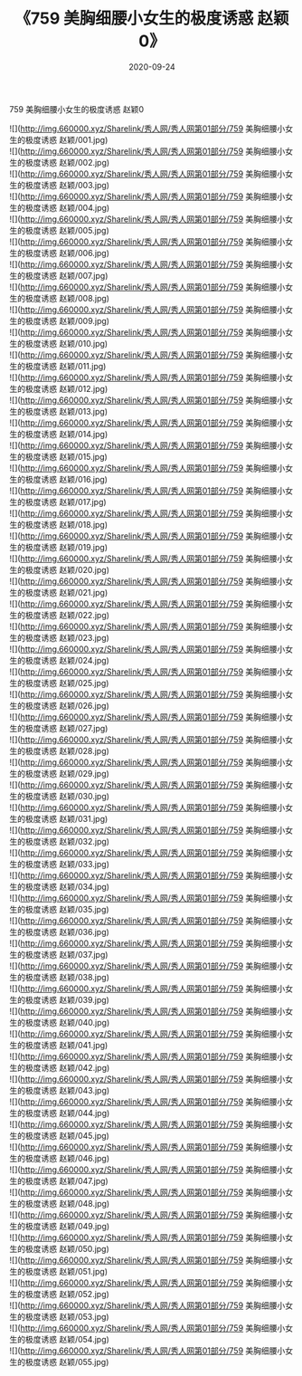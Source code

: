 ﻿---
layout: post
title:  《759 美胸细腰小女生的极度诱惑 赵颖0》
date:   2020-09-24
img: http://img.660000.xyz/Sharelink/秀人网/秀人网第01部分/759 美胸细腰小女生的极度诱惑 赵颖0/000.jpg
categories: [美女, 清纯, 唯美]
---

759 美胸细腰小女生的极度诱惑 赵颖0

  ![](http://img.660000.xyz/Sharelink/秀人网/秀人网第01部分/759 美胸细腰小女生的极度诱惑 赵颖/001.jpg) <br> ![](http://img.660000.xyz/Sharelink/秀人网/秀人网第01部分/759 美胸细腰小女生的极度诱惑 赵颖/002.jpg) <br> ![](http://img.660000.xyz/Sharelink/秀人网/秀人网第01部分/759 美胸细腰小女生的极度诱惑 赵颖/003.jpg) <br> ![](http://img.660000.xyz/Sharelink/秀人网/秀人网第01部分/759 美胸细腰小女生的极度诱惑 赵颖/004.jpg) <br> ![](http://img.660000.xyz/Sharelink/秀人网/秀人网第01部分/759 美胸细腰小女生的极度诱惑 赵颖/005.jpg) <br> ![](http://img.660000.xyz/Sharelink/秀人网/秀人网第01部分/759 美胸细腰小女生的极度诱惑 赵颖/006.jpg) <br> ![](http://img.660000.xyz/Sharelink/秀人网/秀人网第01部分/759 美胸细腰小女生的极度诱惑 赵颖/007.jpg) <br> ![](http://img.660000.xyz/Sharelink/秀人网/秀人网第01部分/759 美胸细腰小女生的极度诱惑 赵颖/008.jpg) <br> ![](http://img.660000.xyz/Sharelink/秀人网/秀人网第01部分/759 美胸细腰小女生的极度诱惑 赵颖/009.jpg) <br> ![](http://img.660000.xyz/Sharelink/秀人网/秀人网第01部分/759 美胸细腰小女生的极度诱惑 赵颖/010.jpg) <br> ![](http://img.660000.xyz/Sharelink/秀人网/秀人网第01部分/759 美胸细腰小女生的极度诱惑 赵颖/011.jpg) <br> ![](http://img.660000.xyz/Sharelink/秀人网/秀人网第01部分/759 美胸细腰小女生的极度诱惑 赵颖/012.jpg) <br> ![](http://img.660000.xyz/Sharelink/秀人网/秀人网第01部分/759 美胸细腰小女生的极度诱惑 赵颖/013.jpg) <br> ![](http://img.660000.xyz/Sharelink/秀人网/秀人网第01部分/759 美胸细腰小女生的极度诱惑 赵颖/014.jpg) <br> ![](http://img.660000.xyz/Sharelink/秀人网/秀人网第01部分/759 美胸细腰小女生的极度诱惑 赵颖/015.jpg) <br> ![](http://img.660000.xyz/Sharelink/秀人网/秀人网第01部分/759 美胸细腰小女生的极度诱惑 赵颖/016.jpg) <br> ![](http://img.660000.xyz/Sharelink/秀人网/秀人网第01部分/759 美胸细腰小女生的极度诱惑 赵颖/017.jpg) <br> ![](http://img.660000.xyz/Sharelink/秀人网/秀人网第01部分/759 美胸细腰小女生的极度诱惑 赵颖/018.jpg) <br> ![](http://img.660000.xyz/Sharelink/秀人网/秀人网第01部分/759 美胸细腰小女生的极度诱惑 赵颖/019.jpg) <br> ![](http://img.660000.xyz/Sharelink/秀人网/秀人网第01部分/759 美胸细腰小女生的极度诱惑 赵颖/020.jpg) <br> ![](http://img.660000.xyz/Sharelink/秀人网/秀人网第01部分/759 美胸细腰小女生的极度诱惑 赵颖/021.jpg) <br> ![](http://img.660000.xyz/Sharelink/秀人网/秀人网第01部分/759 美胸细腰小女生的极度诱惑 赵颖/022.jpg) <br> ![](http://img.660000.xyz/Sharelink/秀人网/秀人网第01部分/759 美胸细腰小女生的极度诱惑 赵颖/023.jpg) <br> ![](http://img.660000.xyz/Sharelink/秀人网/秀人网第01部分/759 美胸细腰小女生的极度诱惑 赵颖/024.jpg) <br> ![](http://img.660000.xyz/Sharelink/秀人网/秀人网第01部分/759 美胸细腰小女生的极度诱惑 赵颖/025.jpg) <br> ![](http://img.660000.xyz/Sharelink/秀人网/秀人网第01部分/759 美胸细腰小女生的极度诱惑 赵颖/026.jpg) <br> ![](http://img.660000.xyz/Sharelink/秀人网/秀人网第01部分/759 美胸细腰小女生的极度诱惑 赵颖/027.jpg) <br> ![](http://img.660000.xyz/Sharelink/秀人网/秀人网第01部分/759 美胸细腰小女生的极度诱惑 赵颖/028.jpg) <br> ![](http://img.660000.xyz/Sharelink/秀人网/秀人网第01部分/759 美胸细腰小女生的极度诱惑 赵颖/029.jpg) <br> ![](http://img.660000.xyz/Sharelink/秀人网/秀人网第01部分/759 美胸细腰小女生的极度诱惑 赵颖/030.jpg) <br> ![](http://img.660000.xyz/Sharelink/秀人网/秀人网第01部分/759 美胸细腰小女生的极度诱惑 赵颖/031.jpg) <br> ![](http://img.660000.xyz/Sharelink/秀人网/秀人网第01部分/759 美胸细腰小女生的极度诱惑 赵颖/032.jpg) <br> ![](http://img.660000.xyz/Sharelink/秀人网/秀人网第01部分/759 美胸细腰小女生的极度诱惑 赵颖/033.jpg) <br> ![](http://img.660000.xyz/Sharelink/秀人网/秀人网第01部分/759 美胸细腰小女生的极度诱惑 赵颖/034.jpg) <br> ![](http://img.660000.xyz/Sharelink/秀人网/秀人网第01部分/759 美胸细腰小女生的极度诱惑 赵颖/035.jpg) <br> ![](http://img.660000.xyz/Sharelink/秀人网/秀人网第01部分/759 美胸细腰小女生的极度诱惑 赵颖/036.jpg) <br> ![](http://img.660000.xyz/Sharelink/秀人网/秀人网第01部分/759 美胸细腰小女生的极度诱惑 赵颖/037.jpg) <br> ![](http://img.660000.xyz/Sharelink/秀人网/秀人网第01部分/759 美胸细腰小女生的极度诱惑 赵颖/038.jpg) <br> ![](http://img.660000.xyz/Sharelink/秀人网/秀人网第01部分/759 美胸细腰小女生的极度诱惑 赵颖/039.jpg) <br> ![](http://img.660000.xyz/Sharelink/秀人网/秀人网第01部分/759 美胸细腰小女生的极度诱惑 赵颖/040.jpg) <br> ![](http://img.660000.xyz/Sharelink/秀人网/秀人网第01部分/759 美胸细腰小女生的极度诱惑 赵颖/041.jpg) <br> ![](http://img.660000.xyz/Sharelink/秀人网/秀人网第01部分/759 美胸细腰小女生的极度诱惑 赵颖/042.jpg) <br> ![](http://img.660000.xyz/Sharelink/秀人网/秀人网第01部分/759 美胸细腰小女生的极度诱惑 赵颖/043.jpg) <br> ![](http://img.660000.xyz/Sharelink/秀人网/秀人网第01部分/759 美胸细腰小女生的极度诱惑 赵颖/044.jpg) <br> ![](http://img.660000.xyz/Sharelink/秀人网/秀人网第01部分/759 美胸细腰小女生的极度诱惑 赵颖/045.jpg) <br> ![](http://img.660000.xyz/Sharelink/秀人网/秀人网第01部分/759 美胸细腰小女生的极度诱惑 赵颖/046.jpg) <br> ![](http://img.660000.xyz/Sharelink/秀人网/秀人网第01部分/759 美胸细腰小女生的极度诱惑 赵颖/047.jpg) <br> ![](http://img.660000.xyz/Sharelink/秀人网/秀人网第01部分/759 美胸细腰小女生的极度诱惑 赵颖/048.jpg) <br> ![](http://img.660000.xyz/Sharelink/秀人网/秀人网第01部分/759 美胸细腰小女生的极度诱惑 赵颖/049.jpg) <br> ![](http://img.660000.xyz/Sharelink/秀人网/秀人网第01部分/759 美胸细腰小女生的极度诱惑 赵颖/050.jpg) <br> ![](http://img.660000.xyz/Sharelink/秀人网/秀人网第01部分/759 美胸细腰小女生的极度诱惑 赵颖/051.jpg) <br> ![](http://img.660000.xyz/Sharelink/秀人网/秀人网第01部分/759 美胸细腰小女生的极度诱惑 赵颖/052.jpg) <br> ![](http://img.660000.xyz/Sharelink/秀人网/秀人网第01部分/759 美胸细腰小女生的极度诱惑 赵颖/053.jpg) <br> ![](http://img.660000.xyz/Sharelink/秀人网/秀人网第01部分/759 美胸细腰小女生的极度诱惑 赵颖/054.jpg) <br> ![](http://img.660000.xyz/Sharelink/秀人网/秀人网第01部分/759 美胸细腰小女生的极度诱惑 赵颖/055.jpg) <br>